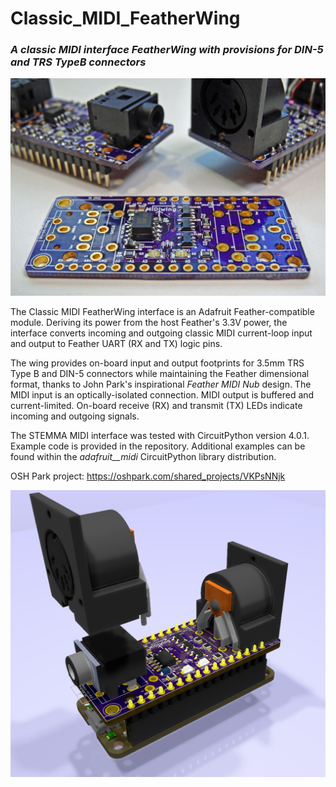 # Classic_MIDI_FeatherWing

### _A classic MIDI interface FeatherWing with provisions for DIN-5 and TRS TypeB connectors_

![Image of Module](https://github.com/CedarGroveStudios/Classic_MIDI_FeatherWing/blob/master/DSC05764a%20lores.jpg)

The Classic MIDI FeatherWing interface is an Adafruit Feather-compatible module. Deriving its power from the host Feather's 3.3V power, the interface converts incoming and outgoing classic MIDI current-loop input and output to Feather UART (RX and TX) logic pins.

The wing provides on-board input and output footprints for 3.5mm TRS Type B and DIN-5 connectors while maintaining the Feather dimensional format, thanks to John Park's inspirational _Feather MIDI Nub_ design. The MIDI input is an optically-isolated connection. MIDI output is buffered and current-limited. On-board receive (RX) and transmit (TX) LEDs indicate incoming and outgoing signals.

The STEMMA MIDI interface was tested with CircuitPython version 4.0.1. Example code is provided in the repository. Additional examples can be found within the _adafruit__midi_ CircuitPython library distribution.

OSH Park project: https://oshpark.com/shared_projects/VKPsNNjk

![Image of Module](https://github.com/CedarGroveStudios/Classic_MIDI_FeatherWing/blob/master/Classic%20MIDI%20FeatherWing%20glam.png)
